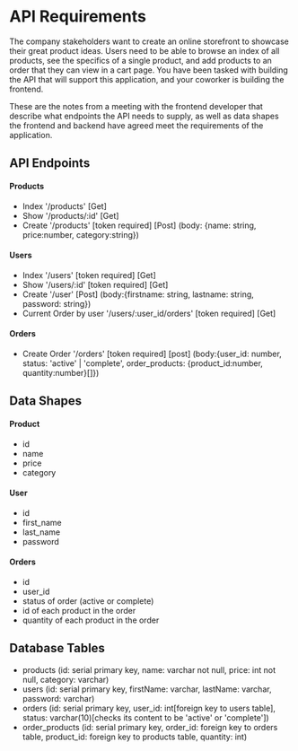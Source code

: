 # API Requirements

The company stakeholders want to create an online storefront to showcase their great product ideas. Users need to be able to browse an index of all products, see the specifics of a single product, and add products to an order that they can view in a cart page. You have been tasked with building the API that will support this application, and your coworker is building the frontend.

These are the notes from a meeting with the frontend developer that describe what endpoints the API needs to supply, as well as data shapes the frontend and backend have agreed meet the requirements of the application.

## API Endpoints

#### Products

- Index
  '/products' [Get]
- Show
  '/products/:id' [Get]
- Create
  '/products' [token required] [Post]
  (body: {name: string, price:number, category:string})

#### Users

- Index
  '/users' [token required] [Get]
- Show
  '/users/:id' [token required] [Get]
- Create '/user' [Post]
  (body:{firstname: string, lastname: string, password: string})
- Current Order by user
  '/users/:user_id/orders' [token required] [Get]

#### Orders

- Create Order
  '/orders' [token required] [post] (body:{user_id: number, status: 'active' | 'complete', order_products: {product_id:number, quantity:number}[]})

## Data Shapes

#### Product

- id
- name
- price
- category

#### User

- id
- first_name
- last_name
- password

#### Orders

- id
- user_id
- status of order (active or complete)
- id of each product in the order
- quantity of each product in the order

## Database Tables

- products (id: serial primary key, name: varchar not null, price: int not null, category: varchar)
- users (id: serial primary key, firstName: varchar, lastName: varchar, password: varchar)
- orders (id: serial primary key, user_id: int[foreign key to users table], status: varchar(10)[checks its content to be 'active' or 'complete'])
- order_products (id: serial primary key, order_id: foreign key to orders table, product_id: foreign key to products table, quantity: int)
